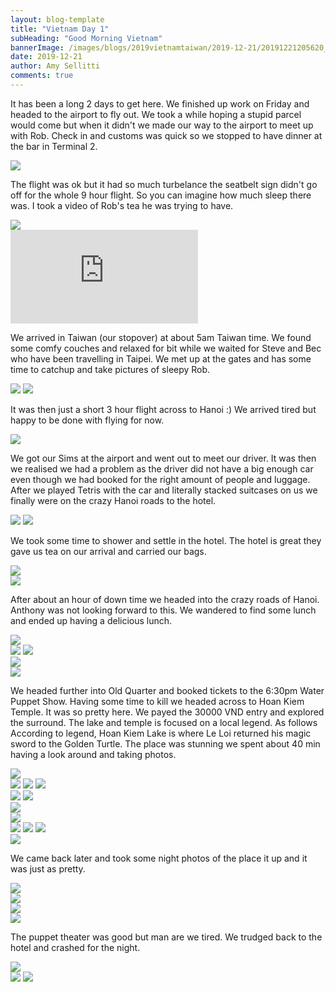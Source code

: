 ```yaml
---
layout: blog-template
title: "Vietnam Day 1"
subHeading: "Good Morning Vietnam"
bannerImage: /images/blogs/2019vietnamtaiwan/2019-12-21/20191221205620_IMG_3057.jpg_compressed.JPEG
date: 2019-12-21
author: Amy Sellitti
comments: true
---
```


It has been a long 2 days to get here. We finished up work on Friday and headed to the airport to fly out. We took a while hoping a stupid parcel would come but when it didn't we made our way to the airport to meet up with Rob. Check in and customs was quick so we stopped to have dinner at the bar in Terminal 2.

<div class="center-image"><img src="/images/blogs/2019vietnamtaiwan/2019-12-21/IMG_20191220_212844.jpg_compressed.JPEG" /></div>

The flight was ok but it had so much turbelance the seatbelt sign didn't go off for the whole 9 hour flight. So you can imagine how much sleep there was. I took a video of Rob's tea he was trying to have.

<div class="center-image"><img src="/images/blogs/2019vietnamtaiwan/2019-12-21/IMG_20191220_223519.jpg_compressed.JPEG" /></div>

<div class="center-video"><iframe src="https://www.youtube.com/embed/WxCvoGmFYUo" frameborder="0" allow="accelerometer; autoplay; encrypted-media; gyroscope; picture-in-picture" allowfullscreen></iframe></div>

We arrived in Taiwan (our stopover) at about 5am Taiwan time. We found some comfy couches and relaxed for bit while we waited for Steve and Bec who have been travelling in Taipei. We met up at the gates and has some time to catchup and take pictures of sleepy Rob.

<div class="grid-2c">
  <img src="/images/blogs/2019vietnamtaiwan/2019-12-21/IMG_20191221_083452.jpg_compressed.JPEG" />
  <img src="/images/blogs/2019vietnamtaiwan/2019-12-21/IMG_20191221_091448.jpg_compressed.JPEG" />
</div>

It was then just a short 3 hour flight across to Hanoi :) We arrived tired but happy to be done with flying for now.

<div class="center-image"><img src="/images/blogs/2019vietnamtaiwan/2019-12-21/IMG_20191221_110916.jpg_compressed.JPEG" /></div>

We got our Sims at the airport and went out to meet our driver. It was then we realised we had a problem as the driver did not have a big enough car even though we had booked for the right amount of people and luggage. After we played Tetris with the car and literally stacked suitcases on us we finally were on the crazy Hanoi roads to the hotel.

<div class="grid-2c">
  <img src="/images/blogs/2019vietnamtaiwan/2019-12-21/20191221_120007.jpg_compressed.JPEG" />
  <img src="/images/blogs/2019vietnamtaiwan/2019-12-21/20191221_120122.jpg_compressed.JPEG" />
</div>

We took some time to shower and settle in the hotel. The hotel is great they gave us tea on our arrival and carried our bags.

<div class="center-image"><img src="/images/blogs/2019vietnamtaiwan/2019-12-21/20191221_124516.jpg_compressed.JPEG" /></div>
<div class="center-image"><img src="/images/blogs/2019vietnamtaiwan/2019-12-21/20191221_125408.jpg_compressed.JPEG" /></div>

After about an hour of down time we headed into the crazy roads of Hanoi. Anthony was not looking forward to this. We wandered to find some lunch and ended up having a delicious lunch.

<div class="center-image"><img src="/images/blogs/2019vietnamtaiwan/2019-12-21/20191221_153456.jpg_compressed.JPEG" /></div>
<div class="grid-2c">
  <img src="/images/blogs/2019vietnamtaiwan/2019-12-21/IMG_2949.jpg_compressed.JPEG" />
  <img src="/images/blogs/2019vietnamtaiwan/2019-12-21/IMG_2951.jpg_compressed.JPEG" />
</div>
<div class="center-image"><img src="/images/blogs/2019vietnamtaiwan/2019-12-21/IMG_2952.jpg_compressed.JPEG" /></div>
<div class="center-image"><img src="/images/blogs/2019vietnamtaiwan/2019-12-21/IMG_2947.jpg_compressed.JPEG" /></div>

We headed further into Old Quarter and booked tickets to the 6:30pm Water Puppet Show. Having some time to kill we headed across to Hoan Kiem Temple. It was so pretty here. We payed the 30000 VND entry and explored the surround. The lake and temple is focused on a local legend. As follows According to legend, Hoan Kiem Lake is where Le Loi returned his magic sword to the Golden Turtle. The place was stunning we spent about 40 min having a look around and taking photos.

<div class="center-image"><img src="/images/blogs/2019vietnamtaiwan/2019-12-21/20191221194228_IMG_2971.jpg_compressed.JPEG" /></div>
<div class="grid-2w-1l">
  <img src="/images/blogs/2019vietnamtaiwan/2019-12-21/20191221194325_IMG_2975.jpg_compressed.JPEG" />
  <img src="/images/blogs/2019vietnamtaiwan/2019-12-21/20191221194436_IMG_2981.jpg_compressed.JPEG" />
  <img src="/images/blogs/2019vietnamtaiwan/2019-12-21/20191221195004_IMG_2997.jpg_compressed.JPEG" />
</div>
<div class="grid-2c">
  <img src="/images/blogs/2019vietnamtaiwan/2019-12-21/20191221194659_IMG_2990.jpg_compressed.JPEG" />
  <img src="/images/blogs/2019vietnamtaiwan/2019-12-21/IMG_2965.JPG_compressed.JPEG" />
</div>
<div class="center-image"><img src="/images/blogs/2019vietnamtaiwan/2019-12-21/20191221194238_IMG_2972.jpg_compressed.JPEG" /></div>
<div class="center-image"><img src="/images/blogs/2019vietnamtaiwan/2019-12-21/IMG_2977.JPG_compressed.JPEG" /></div>
<div class="grid-1l-2w">
  <img src="/images/blogs/2019vietnamtaiwan/2019-12-21/20191221200525_IMG_3034.jpg_compressed.JPEG" />
  <img src="/images/blogs/2019vietnamtaiwan/2019-12-21/20191221200626_IMG_3035.jpg_compressed.JPEG" />
  <img src="/images/blogs/2019vietnamtaiwan/2019-12-21/IMG_3039.JPG_compressed.JPEG" />
</div>
<div class="center-image"><img src="/images/blogs/2019vietnamtaiwan/2019-12-21/IMG_3048.JPG_compressed.JPEG" /></div>

We came back later and took some night photos of the place it up and it was just as pretty.

<div class="center-image"><img src="/images/blogs/2019vietnamtaiwan/2019-12-21/IMG_3056.JPG_compressed.JPEG" /></div>
<div class="center-image"><img src="/images/blogs/2019vietnamtaiwan/2019-12-21/20191221205620_IMG_3057.jpg_compressed.JPEG" /></div>
<div class="center-image"><img src="/images/blogs/2019vietnamtaiwan/2019-12-21/IMG_3043.JPG_compressed.JPEG" /></div>
<div class="center-image"><img src="/images/blogs/2019vietnamtaiwan/2019-12-21/IMG_20191221_175912.jpg_compressed.JPEG" /></div>

The puppet theater was good but man are we tired. We trudged back to the hotel and crashed for the night.

<div class="center-image"><img src="/images/blogs/2019vietnamtaiwan/2019-12-21/20191221_182540.jpg_compressed.JPEG" /></div>
<div class="grid-2c">
  <img src="/images/blogs/2019vietnamtaiwan/2019-12-21/IMG_20191221_183405.jpg_compressed.JPEG" />
  <img src="/images/blogs/2019vietnamtaiwan/2019-12-21/IMG_20191221_182505.jpg_compressed.JPEG" />
</div>
